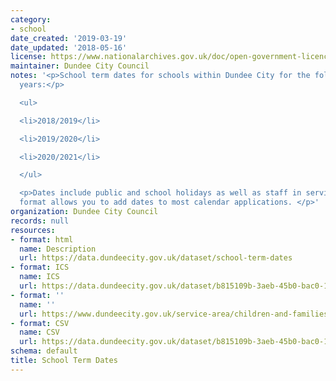 ```yaml
---
category:
- school
date_created: '2019-03-19'
date_updated: '2018-05-16'
license: https://www.nationalarchives.gov.uk/doc/open-government-licence/version/3/
maintainer: Dundee City Council
notes: '<p>School term dates for schools within Dundee City for the following academic
  years:</p>

  <ul>

  <li>2018/2019</li>

  <li>2019/2020</li>

  <li>2020/2021</li>

  </ul>

  <p>Dates include public and school holidays as well as staff in service days. iCalendar
  format allows you to add dates to most calendar applications. </p>'
organization: Dundee City Council
records: null
resources:
- format: html
  name: Description
  url: https://data.dundeecity.gov.uk/dataset/school-term-dates
- format: ICS
  name: ICS
  url: https://data.dundeecity.gov.uk/dataset/b815109b-3aeb-45b0-bac0-1cdbcd36e295/resource/5740679d-4677-4461-a2f8-1dc36266e84f/download/school-terms-dates_-dundee-city.ics
- format: ''
  name: ''
  url: https://www.dundeecity.gov.uk/service-area/children-and-families-service/education/school-term-dates
- format: CSV
  name: CSV
  url: https://data.dundeecity.gov.uk/dataset/b815109b-3aeb-45b0-bac0-1cdbcd36e295/resource/d8bb8a15-8293-4b86-8b83-e9e849d4fd9c/download/school-term-dates-csv.csv
schema: default
title: School Term Dates
---
```

